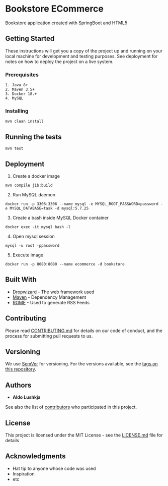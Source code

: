 # Bookstore ECommerce

Bookstore application created with SpringBoot and HTML5

## Getting Started

These instructions will get you a copy of the project up and running on your local machine for development and testing purposes. See deployment for notes on how to deploy the project on a live system.

### Prerequisites

```
1. Java 8+
2. Maven 3.5+
3. Docker 18.+
4. MySQL
```

### Installing

```
mvn clean install 
```
## Running the tests

```
mvn test
```

## Deployment

1. Create a docker image
```
mvn compile jib:build
```
2. Run MySQL daemon
```
docker run -p 3306:3306 --name mysql -e MYSQL_ROOT_PASSWORD=password -e MYSQL_DATABASE=task -d mysql:5.7.25
```
3. Create a bash inside MySQL Docker container 
```
docker exec -it mysql bash -l
```
4. Open mysql session
```
mysql -u root -ppassword
```
5. Execute image
```
docker run -p 8080:8080 --name ecommerce -d bookstore
```


## Built With

* [Dropwizard](http://www.dropwizard.io/1.0.2/docs/) - The web framework used
* [Maven](https://maven.apache.org/) - Dependency Management
* [ROME](https://rometools.github.io/rome/) - Used to generate RSS Feeds

## Contributing

Please read [CONTRIBUTING.md](https://gist.github.com/PurpleBooth/b24679402957c63ec426) for details on our code of conduct, and the process for submitting pull requests to us.

## Versioning

We use [SemVer](http://semver.org/) for versioning. For the versions available, see the [tags on this repository](https://github.com/your/project/tags). 

## Authors

* **Aldo Lushkja**

See also the list of [contributors](https://github.com/your/project/contributors) who participated in this project.

## License

This project is licensed under the MIT License - see the [LICENSE.md](LICENSE.md) file for details

## Acknowledgments

* Hat tip to anyone whose code was used
* Inspiration
* etc
